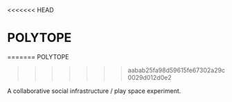 <<<<<<< HEAD
# POLYTOPE
=======
POLYTOPE
>>>>>>> aabab25fa98d59615fe67302a29c0029d012d0e2

A collaborative social infrastructure / play space experiment.
